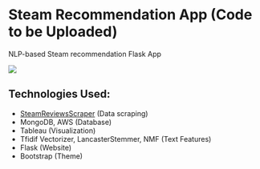# Steam Recommendation App (Code to be Uploaded)
NLP-based Steam recommendation Flask App

![](images/demo_gif.gif)

## Technologies Used:
* [SteamReviewsScraper](https://github.com/woctezuma/download-steam-reviews "DownloadSteamReviews") (Data scraping)
* MongoDB, AWS (Database)
* Tableau (Visualization)
* Tfidif Vectorizer, LancasterStemmer, NMF (Text Features)
* Flask (Website)
* Bootstrap (Theme)
